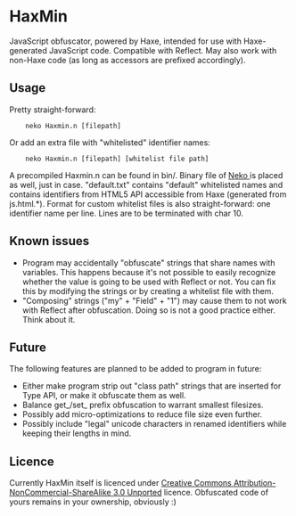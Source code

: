 # HaxMin
JavaScript obfuscator, powered by Haxe, intended for use with Haxe-generated JavaScript code. Compatible with Reflect. May also work with non-Haxe code (as long as accessors are prefixed accordingly).

## Usage
Pretty straight-forward:
```
	neko Haxmin.n [filepath]
```
Or add an extra file with "whitelisted" identifier names:
```
	neko Haxmin.n [filepath] [whitelist file path]
```
A precompiled Haxmin.n can be found in bin/. Binary file of [Neko ](https://github.com/HaxeFoundation/neko) is placed as well, just in case.
"default.txt" contains "default" whitelisted names and contains identifiers from HTML5 API accessible from Haxe (generated from js.html.*). Format for custom whitelist files is also straight-forward: one identifier name per line. Lines are to be terminated with char 10.

## Known issues
*	Program may accidentally "obfuscate" strings that share names with variables. This happens because it's not possible to easily recognize whether the value is going to be used with Reflect or not. You can fix this by modifying the strings or by creating a whitelist file with them.
*	"Composing" strings ("my" + "Field" + "1") may cause them to not work with Reflect after obfuscation. Doing so is not a good practice either. Think about it.

## Future
The following features are planned to be added to program in future:
*	Either make program strip out "class path" strings that are inserted for Type API, or make it obfuscate them as well.
*	Balance get_/set_ prefix obfuscation to warrant smallest filesizes.
*	Possibly add micro-optimizations to reduce file size even further.
*	Possibly include "legal" unicode characters in renamed identifiers while keeping their lengths in mind.

## Licence
Currently HaxMin itself is licenced under [Creative Commons Attribution-NonCommercial-ShareAlike 3.0 Unported](http://creativecommons.org/licenses/by-nc-sa/3.0/) licence.
Obfuscated code of yours remains in your ownership, obviously :)